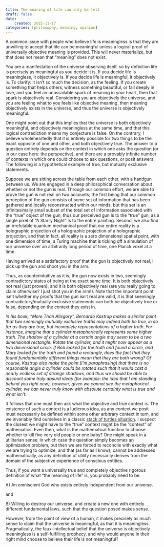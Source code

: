 ```yaml
---
title: The meaning of life can only be felt
draft: false
date:
    created: 2022-11-17
categories: [philosophy, meaning, opinion]
---
```


A common issue with people who believe life is meaningless is that they are unwilling to accept that life can be meaningful unless a logical proof of universally objective meaning is provided. This will never materialize, but that does not mean that “meaning” does not exist.

<!-- more -->

You are a manifestation of the universe observing itself, so by definition life is precisely as meaningful as you decide it is. If you decide life is meaningless, it objectively is. If you decide life is meaningful, it objectively is. To clarify: it isn’t so much the decision, as the feeling. If you create something that helps others, witness something beautiful, or fall deeply in love, and you feel an unassailable spark of meaning in your heart, then that spark is objectively real. Considering you are objectively the universe, and you are feeling what to you feels like objective meaning, then meaning objectively exists in the universe, and thus the universe is objectively meaningful.

One might point out that this implies that the universe is both objectively meaningful, and objectively meaningless at the same time, and that this logical contradiction means my conjecture is false. On the contrary, I believe wholeheartedly that it is entirely possible for two things to be the exact opposite of one and other, and both objectively true. The answer to a question entirely depends on the context in which one asks the question (or in our case here: the perspective), and there are a provably infinite number of contexts in which one could choose to ask questions, or posit answers. The following is a hypothetical example of true, but mutually exclusive statements.

Suppose we are sitting across the table from each other, with a handgun between us. We are engaged in a deep philosophical conversation about whether or not the gun is real. Through our common effort, we are able to prove the gun is not real on two accounts; the first being that our common perception of the gun consists of some set of information that has been gathered and locally reconstructed within our minds, but this set is an infinitesimally small subset of the total set of information associated with the “true” object of the gun, thus our perceived gun is to the “true” gun, as a single pixel of “A Starry Night” is to the entire painting. Second, we also find an irrefutable quantum mechanical proof that our entire reality is a holographic projection of a holographic projection of a holographic projection, and that in fact, all reality is a zero dimensional spatial point, with one dimension of time; a Turing machine that is ticking off a simulation of our universe over an arbitrarily long period of time, one Planck voxel at a time.

Having arrived at a satisfactory proof that the gun is objectively not real, I pick up the gun and shoot you in the arm.

Thus, as counterintuitive as it is, the gun now exists in two, seemingly contradictory states of being at the exact same time. It is both objectively not real (just proven), and it is both objectively real (are you really going to claim otherwise? I just shot you in the arm!). Note that the important point isn’t whether my proofs that the gun isn’t real are valid, it is that seemingly contradictory/mutually exclusive statements can both be objectively true or false, depending on the context they exist in.

_In his book, “More Than Allegory”, Bernardo Kastrup makes a similar point that two seemingly mutually exclusive truths may indeed both be true, in so far as they are true, but incomplete representations of a higher truth. For instance, imagine that a cylinder metaphorically represents some higher truth. The shadow of a cylinder at a certain angle may seem to be a two dimensional rectangle. Rotate the cylinder, and it might now appear as a two dimensional circle. If Bob looked for the truth and found a circle, and Mary looked for the truth and found a rectangle, does the fact that they found fundamentally different things mean that they are both wrong? Of course, Kastrup also make the point [I’m paraphrasing] that there is no reasonable angle a cylinder could be rotated such that it would cast a nearly endless set of strange shadows, and thus we should be able to discount some truly absurd ideas (for example: the idea that I am standing behind you right now), however, given we cannot see the metaphorical cylinder, we can never truly know with absolute certainty what is true and what isn’t._

It follows that one must then ask what the objective and true context is. The existence of such a context is a ludicrous idea, as any context we posit must necessarily be defined within some other arbitrary context in turn, and we invariably find ourselves in a classic [stack of turtles situation](https://en.wikipedia.org/wiki/Turtles_all_the_way_down). I suspect the closest we might have to the “true” context might be the “context” of mathematics. Even then, what is the mathematical function to choose whether to kill five very old people or one baby? One might speak in a utilitarian sense, in which case the question simply becomes an optimization problem, but then we are forced to reconcile with exactly what we are trying to optimize, and that (as far as I know), cannot be addressed mathematically, as any definition of utility necessarily derives from the domain of the subjective experience of conscious entities.

Thus, if you want a universally true and completely objective rigorous definition of what “the meaning of life” is, you probably need to be:

A) An omniscient God who exists entirely independent from our universe.

and

B) Willing to destroy our universe, and create a new one with entirely different fundamental laws, such that the question posed makes sense.

However, from the point of view of a human, it makes precisely as much sense to claim that the universe is meaningful, as that it is meaningless. Pragmatically, the faux-intellectual belief that the universe is objectively meaningless is a self-fulfilling prophecy, and why would anyone in their right mind choose to believe their life is not meaningful?